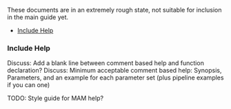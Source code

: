 These documents are in an extremely rough state, not suitable for inclusion in the main guide yet.

- [Include Help](#include-help)

### Include Help

Discuss: Add a blank line between comment based help and function declaration?
Discuss: Minimum acceptable comment based help: Synopsis, Parameters, and an example for each parameter set (plus pipeline examples if you can one)

TODO: Style guide for MAM help?

